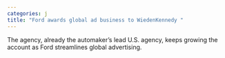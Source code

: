 ```yaml
---
categories: j
title: "Ford awards global ad business to WiedenKennedy "
---
```

The agency, already the automaker’s lead U.S. agency, keeps growing the account as Ford streamlines global advertising.